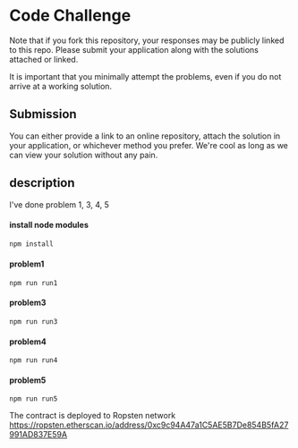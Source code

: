 # Code Challenge
Note that if you fork this repository, your responses may be publicly linked to this repo.
Please submit your application along with the solutions attached or linked.

It is important that you minimally attempt the problems, even if you do not arrive at a working solution.

## Submission
You can either provide a link to an online repository, attach the solution in your application, or whichever method you prefer. We're cool as long as we can view your solution without any pain.

## description
I've done problem 1, 3, 4, 5

#### install node modules
```bash
npm install
```

#### problem1
```
npm run run1
```

#### problem3
```
npm run run3
```

#### problem4
```
npm run run4
```

#### problem5
```
npm run run5
```
The contract is deployed to Ropsten network
https://ropsten.etherscan.io/address/0xc9c94A47a1C5AE5B7De854B5fA27991AD837E59A
